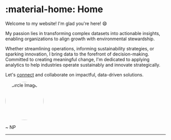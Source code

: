 # :material-home: Home

Welcome to my website!  I'm glad you're here! :smile:

My passion lies in transforming complex datasets into actionable insights,
enabling organizations to align growth with environmental stewardship.

<!-- With experience designing scalable processes, resolving data
inconsistencies, and uncovering critical trends, I excel in driving efficiency
and optimizing outcomes in high-impact settings. -->

​Whether streamlining operations, informing sustainability strategies, or
sparking innovation, I bring data to the forefront of decision-making.
Committed to creating meaningful change, I'm dedicated to applying analytics
to help industries operate sustainably and innovate strategically.

Let's [connect](https://www.linkedin.com/in/noah-portman/) and collaborate on impactful, data-driven solutions.

<img
    src="https://media.licdn.com/dms/image/v2/D5603AQEGH_L2gfd04A/profile-displayphoto-shrink_800_800/profile-displayphoto-shrink_800_800/0/1729716600490?e=1752710400&v=beta&t=3xSZw-kIlbdoiBmDQBK9K7OKrtBaNgxJIB-yXNrI1oc"
    alt="Circle Image"
    style="width:120px; height:120px; border-radius:50%; object-fit:cover;"
    class="hover-effect">

~ NP

---
